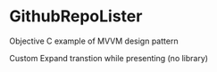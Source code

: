 # GithubRepoLister

Objective C example of MVVM design pattern 

	
Custom Expand transtion while presenting (no library)
